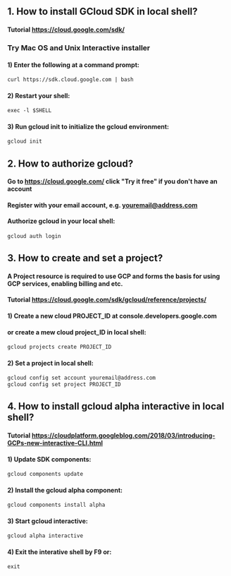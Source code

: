 ## **1. How to install GCloud SDK in local shell?**
#### Tutorial https://cloud.google.com/sdk/

### Try Mac OS and Unix Interactive installer
#### 1) Enter the following at a command prompt:
```markdown
curl https://sdk.cloud.google.com | bash
```
#### 2) Restart your shell:
```markdown
exec -l $SHELL
```

#### 3) Run gcloud init to initialize the gcloud environment:
```markdown
gcloud init
```

## **2. How to authorize gcloud?**
#### Go to https://cloud.google.com/ click "Try it free" if you don't have an account
#### Register with your email account, e.g. youremail@address.com
#### Authorize gcloud in your local shell:
```markdown
gcloud auth login
```

## **3. How to create and set a project?**
#### A Project resource is required to use GCP and forms the basis for using GCP services, enabling billing and etc.
#### Tutorial https://cloud.google.com/sdk/gcloud/reference/projects/

#### 1) Create a new cloud PROJECT_ID at console.developers.google.com
#### or create a mew cloud project_ID in local shell:
```markdown
gcloud projects create PROJECT_ID
```
#### 2) Set a project in local shell:
```markdown
gcloud config set account youremail@address.com
gcloud config set project PROJECT_ID
```

## **4. How to install gcloud alpha interactive in local shell?**
#### Tutorial https://cloudplatform.googleblog.com/2018/03/introducing-GCPs-new-interactive-CLI.html
#### 1) Update SDK components:
```markdown
gcloud components update
```
#### 2) Install the gcloud alpha component:
```markdown
gcloud components install alpha
```
#### 3) Start gcloud interactive:
```markdown
gcloud alpha interactive
```
#### 4) Exit the interative shell by F9 or:
```markdown
exit
```
